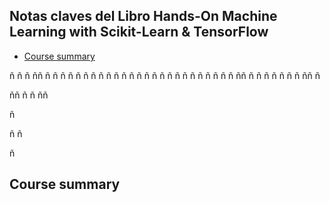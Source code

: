 ## Notas claves del Libro Hands-On Machine Learning with Scikit-Learn & TensorFlow


* [Course summary](#course-summary)








ñ
ñ
ñ
ññ
ñ
ñ
ñ
ñ
ñ
ñ
ñ
ñ
ñ
ñ
ñ
ñ
ñ
ñ
ñ
ñ
ñ
ñ
ñ
ñ
ñ
ñ
ñ
ñ
ñ
ññ
ñ
ñ
ñ
ñ
ñ
ñ
ñ
ññ
ñ

ññ
ñ
ñ
ññ









ñ










ñ
ñ









ñ
































## Course summary
